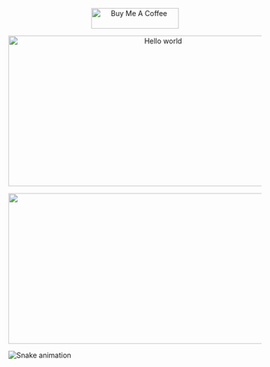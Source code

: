 <p align="center">
<a href="https://www.buymeacoffee.com/dusanmitrovic98" target="_blank"><img src="https://cdn.buymeacoffee.com/buttons/default-orange.png" alt="Buy Me A Coffee" height="41" width="174"></a>
</p>

<div align="center"><img src="https://raw.githubusercontent.com/sagar-viradiya/sagar-viradiya/master/resources/banner.png"  width="600" height="300"alt="Hello world"></div>

<p align="center"><img src="https://media.giphy.com/media/dWesBcTLavkZuG35MI/giphy.gif" width="600" height="300"  /></p>


  ![Snake animation](https://github.com/thepiyushmalhotra/thepiyushmalhotra/blob/output/github-contribution-grid-snake.svg)



<!--
**dusanmitrovic98/dusanmitrovic98** is a ✨ _special_ ✨ repository because its `README.md` (this file) appears on your GitHub profile.

Here are some ideas to get you started:

- 🔭 I’m currently working on ...
- 🌱 I’m currently learning ...
- 👯 I’m looking to collaborate on ...
- 🤔 I’m looking for help with ...
- 💬 Ask me about ...
- 📫 How to reach me: ...
- 😄 Pronouns: ...
- ⚡ Fun fact: ...
-->
